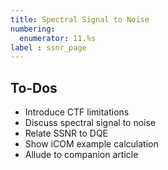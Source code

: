 ```yaml
---
title: Spectral Signal to Noise
numbering:
  enumerator: 11.%s
label : ssnr_page
---
```


## To-Dos
- Introduce CTF limitations
- Discuss spectral signal to noise
- Relate SSNR to DQE
- Show iCOM example calculation
- Allude to companion article

